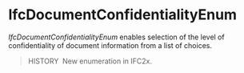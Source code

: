 # IfcDocumentConfidentialityEnum

_IfcDocumentConfidentialityEnum_ enables selection of the level of confidentiality of document information from a list of choices.

> HISTORY&nbsp; New enumeration in IFC2x.
